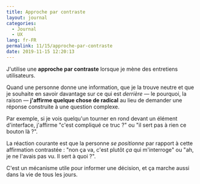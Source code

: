 ```yaml
---
title: Approche par contraste
layout: journal
categories:
  - Journal
  - UX
lang: fr-FR
permalink: 11/15/approche-par-contraste
date: 2019-11-15 12:20:13
---
```


J'utilise une **approche par contraste** lorsque je mène des entretiens utilisateurs.

Quand une personne donne une information, que je la trouve neutre et que je souhaite en savoir davantage sur ce qui est _derrière_ — le pourquoi, la raison — **j'affirme quelque chose de radical** au lieu de demander une réponse construite à une question complexe.

Par exemple, si je vois quelqu'un tourner en rond devant un élément d'interface, j'affirme "c'est compliqué ce truc ?" ou "il sert pas à rien ce bouton là ?".

La réaction courante est que la personne _se positionne_ par rapport à cette affirmation contrastée : "non ça va, c'est plutôt _ça_ qui m'interroge" ou "ah, je ne l'avais pas vu. Il sert à quoi ?".

C'est un mécanisme utile pour informer une décision, et ça marche aussi dans la vie de tous les jours.